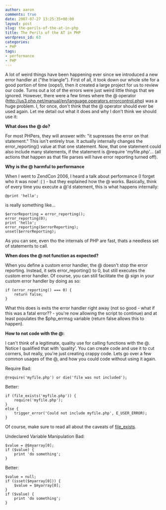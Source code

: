 ```yaml
---
author: aaron
comments: true
date: 2007-07-27 13:25:35+00:00
layout: post
slug: the-perils-of-the-at-in-php
title: The Perils of the AT in PHP
wordpress_id: 63
categories:
- PHP
tags:
- performance
- PHP
---
```


A lot of weird things have been happening ever since we introduced a new error handler at ("the triangle").  First of all, it took down our whole site for a good portion of time (oops!), then it created a large project for us to review our code.  Turns out a lot of the errors were just weird little things that we ignored.  However, there were a few times where the @ operator (http://us3.php.net/manual/en/language.operators.errorcontrol.php) was a huge problem.  I, for once, don't think that the @ operator should ever be used again.  Let me detail out what it does and why I don't think we should use it:

<!-- more -->

**What does the @ do?**

For most PHPers, they will answer with: "it supresses the error on that statement."  This isn't entirely true.  It actually internally changes the error_reporting() value at that one statement.  Now, that one statement could also include many statements, if the statement is @require 'myfile.php'... (all actions that happen as that file parses will have error reporting turned off).

**Why is the @ harmful to performance**

When I went to ZendCon 2006, I heard a talk about performance (I forget who it was now! :( ) - but they explained how the @ works.  Basically, think of every time you execute a @'d statement, this is what happens internally:

    
    @print 'hello';



is really something like...


    
    
    $errorReporting = error_reporting();
    error_reporting(0);
    print 'hello';
    error_reporting($errorReporting);
    unset($errorReporting);
    


As you can see, even tho the internals of PHP are fast, thats a needless set of statements to call.

**When does the @ not function as expected?**

When you define a custom error handler, the @ doesn't stop the error reporting.  Instead, it sets error_reporting() to 0, but still executes the custom error handler.  Of course, you can still facilitate the @ sign in your custom error handler by doing as so:

    
    
    if (error_reporting() === 0) {
        return false;
    }
    


What this does is exits the error handler right away (not so good - what if this was a fatal error?? - you're now allowing the script to continue) and at least populates the $php_errmsg variable (return false allows this to happen).

**How to not code with the @:**

I can't think of a legitimate, quality use for calling functions with the @.  Notice I qualified that with 'quality'.  You can create code and use it to cut corners, but really, you're just creating crappy code.  Lets go over a few common usages of the @, and how you could code without using it again.

Require
Bad:

    
    
    @require('myfile.php') or die('file was not included');
    


Better:

    
    
    if (file_exists('myfile.php')) {
        require('myfile.php');
    }
    else {
        trigger_error('Could not include myfile.php', E_USER_ERROR);
    }
    


Of course, make sure to read all about the caveats of [file_exists](http://us3.php.net/manual/en/function.is-readable.php).

Undeclared Variable Manipulation
Bad:

    
    
    $value = @$myarray[0];
    if ($value) {
        print 'do something';
    }
    


Better:

    
    
    $value = null;
    if (isset($myarray[0])) {
        $value = $myarray[0];
    }
    if ($value) {
        print 'do something';
    }
    
